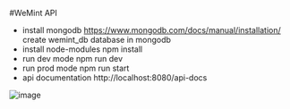 #WeMint API

- install mongodb
  https://www.mongodb.com/docs/manual/installation/
  create wemint_db database in mongodb
- install node-modules
  npm install
 - run dev mode
  npm run dev
 - run prod mode
  npm run start
 - api documentation
  http://localhost:8080/api-docs
  
  ![image](https://user-images.githubusercontent.com/31374816/197210202-605e8454-4ef1-46c4-83dd-fb82d67cae60.png)
